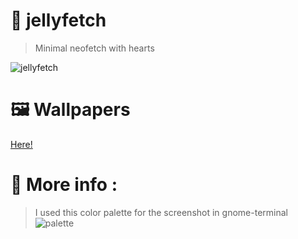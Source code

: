 # 🪼 jellyfetch
> Minimal neofetch with hearts

![jellyfetch](https://github.com/hawkkarians/jellyfetch/assets/134002897/a1c34a9f-cca8-486a-b994-8202ab813d5c)

# 🖼️ Wallpapers
[Here!](https://github.com/hawkkarians/jellycrash/blob/d49e30ba092e15835f0a95613262f7f7910509f9/wallpapers/list.md)

# 💛 More info :
> I used this color palette for the screenshot in gnome-terminal <br/>
![palette](https://github.com/hawkkarians/jellyfetch/assets/134002897/0ae20922-a651-4a7e-87b7-4663bd6aa2ea)

